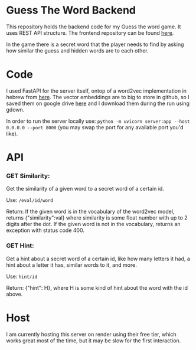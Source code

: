 # Guess The Word Backend
This repository holds the backend code for my Guess the word game. It uses REST API structure. The frontend repository can be found [here](https://github.com/orijer/GuessTheWordFrontend).

In the game there is a secret word that the player needs to find by asking how similar the guess and hidden words are to each other.

# Code
I used FastAPI for the server itself, ontop of a word2vec implementation in hebrew from [here](https://github.com/Ronshm/hebrew-word2vec).
The vector embeddings are to big to store in github, so I saved them on google drive [here](https://drive.google.com/uc?id=13ag2AoEf7s5GUyQMSBJ4HMsuZ8sS_3SL) and I download them during the run using gdown.

In order to run the server locally use: `python -m uvicorn server:app --host 0.0.0.0 --port 8000` (you may swap the port for any available port you'd like).

# API
### GET Similarity:
Get the similarity of a given word to a secret word of a certain id.

Use:  `/eval/id/word`

Return: If the given word is in the vocabulary of the word2vec model, returns {"similarity":val} where similarity is some float number with up to 2 digits after the dot. 
If the given word is not in the vocabulary, returns an exception with status code 400.

### GET Hint:
Get a hint about a secret word of a certain id, like how many letters it had, a hint about a letter it has, similar words to it, and more.

Use: `hint/id`

Return: {"hint": H}, where H is some kind of hint about the word with the id above.

# Host
I am currently hosting this server on render using their free tier, which works great most of the time, but it may be slow for the first interaction.

